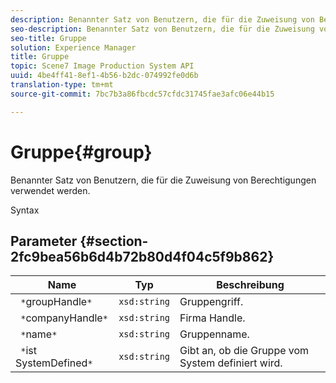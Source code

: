```yaml
---
description: Benannter Satz von Benutzern, die für die Zuweisung von Berechtigungen verwendet werden.
seo-description: Benannter Satz von Benutzern, die für die Zuweisung von Berechtigungen verwendet werden.
seo-title: Gruppe
solution: Experience Manager
title: Gruppe
topic: Scene7 Image Production System API
uuid: 4be4ff41-8ef1-4b56-b2dc-074992fe0d6b
translation-type: tm+mt
source-git-commit: 7bc7b3a86fbcdc57cfdc31745fae3afc06e44b15

---
```



# Gruppe{#group}

Benannter Satz von Benutzern, die für die Zuweisung von Berechtigungen verwendet werden.

Syntax

## Parameter {#section-2fc9bea56b6d4b72b80d4f04c5f9b862}

| Name | Typ | Beschreibung |
|---|---|---|
| ` *`groupHandle`*` | `xsd:string` | Gruppengriff. |
| ` *`companyHandle`*` | `xsd:string` | Firma Handle. |
| ` *`name`*` | `xsd:string` | Gruppenname. |
| ` *`ist SystemDefined`*` | `xsd:string` | Gibt an, ob die Gruppe vom System definiert wird. |


